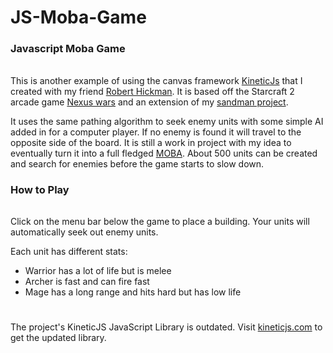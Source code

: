 JS-Moba-Game
=

### Javascript Moba Game
######  

This is another example of using the canvas framework [KineticJs](http://kineticjs.com/) that I created with my friend [Robert Hickman](http://students.cs.byu.edu/~hickmanr/#!). It is based off the Starcraft 2 arcade game [Nexus wars](http://www.starcraftarcade.com/nexus-wars/overview/) and an extension of my [sandman project](http://yuccaberry.net/project/sandman/). 

It uses the same pathing algorithm to seek enemy units with some simple AI added in for a computer player.
If no enemy is found it will travel to the opposite side of the board. It is still a work in project with my idea to eventually turn it into a full fledged [MOBA](http://en.wikipedia.org/wiki/Multiplayer_online_battle_arena).
About 500 units can be created and search for enemies before the game starts to slow down.

### How to Play
######  

Click on the menu bar below the game to place a building. Your units will automatically seek out enemy units. 

Each unit has different stats: 

* Warrior has a lot of life but is melee
* Archer is fast and can fire fast
* Mage has a long range and hits hard but has low life

#
The project's KineticJS JavaScript Library is outdated. Visit [kineticjs.com](http://kineticjs.com/) to get the updated library.
